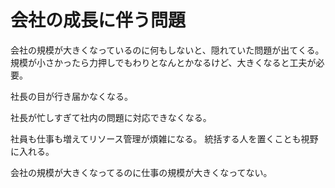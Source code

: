 # 会社の成長に伴う問題

会社の規模が大きくなっているのに何もしないと、隠れていた問題が出てくる。
規模が小さかったら力押しでもわりとなんとかなるけど、大きくなると工夫が必要。

社長の目が行き届かなくなる。

社長が忙しすぎて社内の問題に対応できなくなる。

社員も仕事も増えてリソース管理が煩雑になる。
統括する人を置くことも視野に入れる。

会社の規模が大きくなってるのに仕事の規模が大きくなってない。
